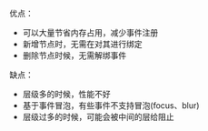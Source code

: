 优点：
* 可以大量节省内存占用，减少事件注册
* 新增节点时，无需在对其进行绑定
* 删除节点时候，无需解绑事件

缺点：
* 层级多的时候，性能不好
* 基于事件冒泡，有些事件不支持冒泡(focus、blur)
* 层级过多的时候，可能会被中间的层给阻止